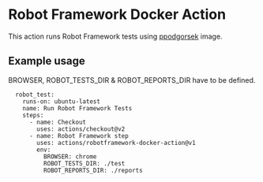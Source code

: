 # Robot Framework Docker Action

This action runs Robot Framework tests using [ppodgorsek](https://github.com/ppodgorsek/docker-robot-framework) image.

## Example usage

BROWSER, ROBOT_TESTS_DIR & ROBOT_REPORTS_DIR have to be defined.

```jobs:
  robot_test:
    runs-on: ubuntu-latest
    name: Run Robot Framework Tests
    steps:
      - name: Checkout
        uses: actions/checkout@v2
      - name: Robot Framework step
        uses: actions/robotframework-docker-action@v1
        env:
          BROWSER: chrome
          ROBOT_TESTS_DIR: ./test
          ROBOT_REPORTS_DIR: ./reports
```
